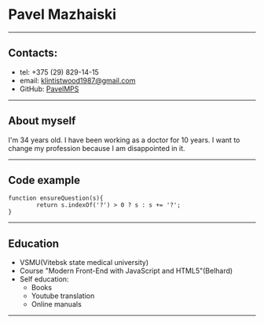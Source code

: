 # Pavel Mazhaiski
___
## Contacts:
* tel: +375 (29) 829-14-15
* email: [klintistwood1987@gmail.com](
https://mail.google.com/)
* GitHub: [PavelMPS](https://github.com/PavelMPS)
___
## About myself
I'm 34 years old. I have been 
working as a doctor for 10 years. I want to change my profession because I am disappointed in it.
___
## Code example
```
function ensureQuestion(s){
        return s.indexOf('?') > 0 ? s : s += '?';
}
```
___
## Education 
+ VSMU(Vitebsk state medical university) 
+ Course "Modern Front-End with JavaScript and HTML5"(Belhard)
+ Self education:
  + Books 
  + Youtube translation
  + Online manuals
___